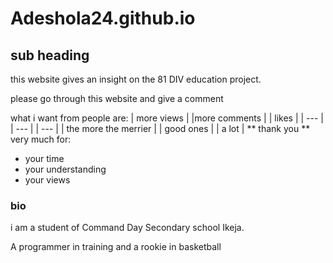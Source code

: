 # Adeshola24.github.io
## sub heading
this website gives an insight on the 81 DIV education project.

please go through this website and give a comment

what i want from people are:
| more views | |more comments | | likes |
| --- | | --- | | --- |
| the more the merrier | | good ones | | a lot |
** thank you ** very much for:
- your time
- your understanding
- your views

 ### bio
 i am a student of Command Day Secondary school Ikeja.

 A programmer in training and a rookie in basketball
